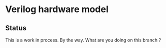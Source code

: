 # Verilog hardware model

## Status
This is a work in process.
By the way. What are you doing on this branch ?
